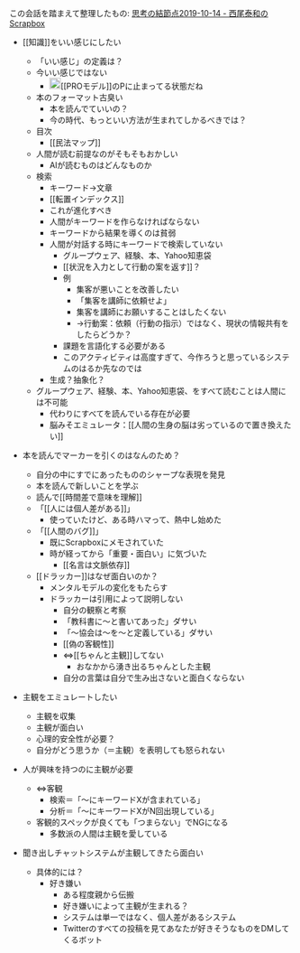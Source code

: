 
この会話を踏まえて整理したもの: [思考の結節点2019-10-14 - 西尾泰和のScrapbox](https://scrapbox.io/nishio/%E6%80%9D%E8%80%83%E3%81%AE%E7%B5%90%E7%AF%80%E7%82%B92019-10-14)

- [[知識]]をいい感じにしたい
    - 「いい感じ」の定義は？
    - 今いい感じではない
        - <img src='https://scrapbox.io/api/pages/nishio/nishio/icon' alt='nishio.icon' height="19.5"/>[[PROモデル]]のPに止まってる状態だね
    - 本のフォーマット古臭い
        - 本を読んでていいの？
        - 今の時代、もっといい方法が生まれてしかるべきでは？
    - 目次
        - [[民法マップ]]
    - 人間が読む前提なのがそもそもおかしい
        - AIが読むものはどんなものか
    - 検索
        - キーワード→文章
        - [[転置インデックス]]
        - これが進化すべき
        - 人間がキーワードを作らなければならない
        - キーワードから結果を導くのは貧弱
        - 人間が対話する時にキーワードで検索していない
            - グループウェア、経験、本、Yahoo知恵袋
            - [[状況を入力として行動の案を返す]]？
            - 例
                - 集客が悪いことを改善したい
                - 「集客を講師に依頼せよ」
                - 集客を講師にお願いすることはしたくない
                - →行動案：依頼（行動の指示）ではなく、現状の情報共有をしたらどうか？
            - 課題を言語化する必要がある
            - このアクティビティは高度すぎて、今作ろうと思っているシステムのはるか先なのでは
        - 生成？抽象化？
    - グループウェア、経験、本、Yahoo知恵袋、をすべて読むことは人間には不可能
        - 代わりにすべてを読んでいる存在が必要
        - 脳みそエミュレータ：[[人間の生身の脳は劣っているので置き換えたい]]

- 本を読んでマーカーを引くのはなんのため？
    - 自分の中にすでにあったもののシャープな表現を発見
    - 本を読んで新しいことを学ぶ
    - 読んで[[時間差で意味を理解]]
    - 「[[人には個人差がある]]」
        - 使っていたけど、ある時ハマって、熱中し始めた
    - 「[[人間のバグ]]」
        - 既にScrapboxにメモされていた
        - 時が経ってから「重要・面白い」に気づいた
            - [[名言は文脈依存]]
    - [[ドラッカー]]はなぜ面白いのか？
        - メンタルモデルの変化をもたらす
        - ドラッカーは引用によって説明しない
            - 自分の観察と考察
            - 「教科書に〜と書いてあった」ダサい
            - 「〜協会は〜を〜と定義している」ダサい
            - [[偽の客観性]]
            - ⇔[[ちゃんと主観]]してない
                - おなかから湧き出るちゃんとした主観
            - 自分の言葉は自分で生み出さないと面白くならない

- 主観をエミュレートしたい
    - 主観を収集
    - 主観が面白い
    - 心理的安全性が必要？
    - 自分がどう思うか（＝主観）を表明しても怒られない
- 人が興味を持つのに主観が必要
    - ⇔客観
        - 検索＝「〜にキーワードXが含まれている」
        - 分析＝「〜にキーワードXがN回出現している」
    - 客観的スペックが良くても「つまらない」でNGになる
        - 多数派の人間は主観を愛している
- 聞き出しチャットシステムが主観してきたら面白い
    - 具体的には？
        - 好き嫌い
            - ある程度親から伝搬
            - 好き嫌いによって主観が生まれる？
            - システムは単一ではなく、個人差があるシステム
            - Twitterのすべての投稿を見てあなたが好きそうなものをDMしてくるボット

